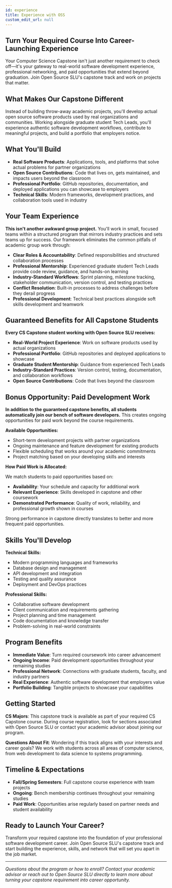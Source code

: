 ```yaml
---
id: experience
title: Experience with OSS
custom_edit_url: null
---
```


## Turn Your Required Course Into Career-Launching Experience

Your Computer Science Capstone isn't just another requirement to check off—it's your gateway to real-world software development experience, professional networking, and paid opportunities that extend beyond graduation. Join Open Source SLU's capstone track and work on projects that matter.

## What Makes Our Capstone Different

Instead of building throw-away academic projects, you'll develop actual open source software products used by real organizations and communities. Working alongside graduate student Tech Leads, you'll experience authentic software development workflows, contribute to meaningful projects, and build a portfolio that employers notice.

## What You'll Build

- **Real Software Products**: Applications, tools, and platforms that solve actual problems for partner organizations
- **Open Source Contributions**: Code that lives on, gets maintained, and impacts users beyond the classroom  
- **Professional Portfolio**: GitHub repositories, documentation, and deployed applications you can showcase to employers
- **Technical Skills**: Modern frameworks, development practices, and collaboration tools used in industry

## Your Team Experience

**This isn't another awkward group project.** You'll work in small, focused teams within a structured program that mirrors industry practices and sets teams up for success. Our framework eliminates the common pitfalls of academic group work through:

- **Clear Roles & Accountability**: Defined responsibilities and structured collaboration processes
- **Professional Mentorship**: Experienced graduate student Tech Leads provide code review, guidance, and hands-on learning
- **Industry-Standard Workflows**: Sprint planning, milestone tracking, stakeholder communication, version control, and testing practices
- **Conflict Resolution**: Built-in processes to address challenges before they derail progress
- **Professional Development**: Technical best practices alongside soft skills development and teamwork

## Guaranteed Benefits for All Capstone Students

**Every CS Capstone student working with Open Source SLU receives:**

- **Real-World Project Experience**: Work on software products used by actual organizations
- **Professional Portfolio**: GitHub repositories and deployed applications to showcase
- **Graduate Student Mentorship**: Guidance from experienced Tech Leads
- **Industry-Standard Practices**: Version control, testing, documentation, and collaboration workflows
- **Open Source Contributions**: Code that lives beyond the classroom

## Bonus Opportunity: Paid Development Work

**In addition to the guaranteed capstone benefits, all students automatically join our bench of software developers.** This creates ongoing opportunities for paid work beyond the course requirements.

**Available Opportunities:**

- Short-term development projects with partner organizations
- Ongoing maintenance and feature development for existing products
- Flexible scheduling that works around your academic commitments
- Project matching based on your developing skills and interests

**How Paid Work is Allocated:**

We match students to paid opportunities based on:

- **Availability**: Your schedule and capacity for additional work
- **Relevant Experience**: Skills developed in capstone and other coursework  
- **Demonstrated Performance**: Quality of work, reliability, and professional growth shown in courses

Strong performance in capstone directly translates to better and more frequent paid opportunities.

## Skills You'll Develop

**Technical Skills:**

- Modern programming languages and frameworks
- Database design and management
- API development and integration
- Testing and quality assurance
- Deployment and DevOps practices

**Professional Skills:**

- Collaborative software development
- Client communication and requirements gathering
- Project planning and time management
- Code documentation and knowledge transfer
- Problem-solving in real-world constraints

## Program Benefits

- **Immediate Value**: Turn required coursework into career advancement
- **Ongoing Income**: Paid development opportunities throughout your remaining studies
- **Professional Network**: Connections with graduate students, faculty, and industry partners
- **Real Experience**: Authentic software development that employers value
- **Portfolio Building**: Tangible projects to showcase your capabilities

## Getting Started

**CS Majors**: This capstone track is available as part of your required CS Capstone course. During course registration, look for sections associated with Open Source SLU or contact your academic advisor about joining our program.

**Questions About Fit**: Wondering if this track aligns with your interests and career goals? We work with students across all areas of computer science, from web development to data science to systems programming.

## Timeline & Expectations

- **Fall/Spring Semesters**: Full capstone course experience with team projects
- **Ongoing**: Bench membership continues throughout your remaining studies
- **Paid Work**: Opportunities arise regularly based on partner needs and student availability

## Ready to Launch Your Career?

Transform your required capstone into the foundation of your professional software development career. Join Open Source SLU's capstone track and start building the experience, skills, and network that will set you apart in the job market.

---

*Questions about the program or how to enroll? Contact your academic advisor or reach out to Open Source SLU directly to learn more about turning your capstone requirement into career opportunity.*